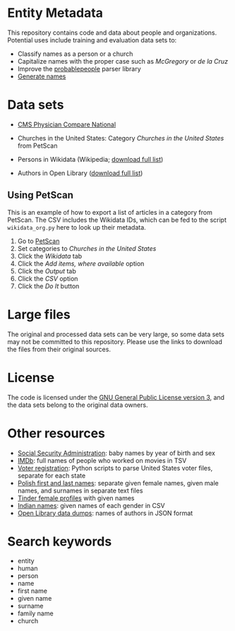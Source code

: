 # Entity Metadata

This repository contains code and data about people and organizations.
Potential uses include training and evaluation data sets to:

* Classify names as a person or a church
* Capitalize names with the proper case such as _McGregory_ or _de la Cruz_
* Improve the [probablepeople](https://github.com/datamade/probablepeople) parser library
* [Generate names](http://karpathy.github.io/2015/05/21/rnn-effectiveness/)

# Data sets

* [CMS Physician Compare National](https://www.healthdata.gov/dataset/physician-compare-national-downloadable-file)

* Churches in the United States: Category _Churches in the United States_ from PetScan

* Persons in Wikidata (Wikipedia; [download full list](https://sourceforge.net/projects/entity-metadata/files/wikidata_person_bio/))

* Authors in Open Library ([download full list](https://sourceforge.net/projects/entity-metadata/files/open_library/))


## Using PetScan

This is an example of how to export a list of articles in a category from PetScan.
The CSV includes the Wikidata IDs, which can be fed to the script `wikidata_org.py`
here to look up their metadata.

1. Go to [PetScan](https://petscan.wmflabs.org/)
2. Set categories to _Churches in the United States_
3. Click the *Wikidata* tab
4. Click the *Add items, where available* option
5. Click the *Output* tab
6. Click the *CSV* option
7. Click the *Do It* button

# Large files

The original and processed data sets can be very large, so some data
sets may not be committed to this repository. Please use the links to
download the files from their original sources.

# License

The code is licensed under the [GNU General Public License version 3](https://www.gnu.org/licenses/gpl-3.0.en.html),
and the data sets belong to the original data owners.

# Other resources

* [Social Security Administration](https://www.ssa.gov/oact/babynames/limits.html): baby names by year of birth and sex
* [IMDb](https://www.imdb.com/interfaces/): full names of people who worked on movies in TSV
* [Voter registration](https://github.com/pablobarbera/voter-files): Python scripts to parse United States voter files, separate for each state
* [Polish first and last names](https://www.kaggle.com/djablo/list-of-polish-first-and-last-names): separate given female names, given male names, and surnames in separate text files
* [Tinder female profiles](https://www.kaggle.com/immune/tinder-female-profiles) with given names
* [Indian names](https://www.kaggle.com/chaitanyapatil7/indian-names): given names of each gender in CSV
* [Open Library data dumps](https://openlibrary.org/developers/dumps): names of authors in JSON format

# Search keywords

* entity
* human
* person
* name
* first name
* given name
* surname
* family name
* church


